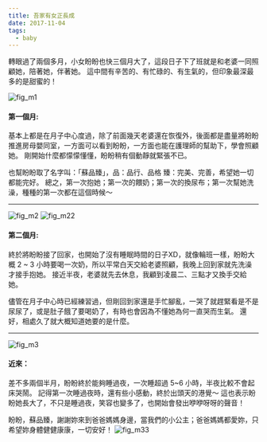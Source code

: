 ```yaml
---
title: 吾家有女正長成
date: 2017-11-04
tags: 
  - baby
---
```


轉眼過了兩個多月，小女盼盼也快三個月大了，這段日子下了班就是和老婆一同照顧她，陪著她，伴著她。 這中間有辛苦的、有忙碌的、有生氣的，但印象最深最多的是甜蜜的！

![fig_m1](/imgs/fig_m1.jpg)

#### 第一個月:

基本上都是在月子中心度過，除了前面幾天老婆還在恢復外，後面都是盡量將盼盼推進房母嬰同室，一方面可以看到盼盼，一方面也能在護理師的幫助下，學會照顧她。 剛開始什麼都懞懞懂懂，盼盼稍有個動靜就緊張不已。 

也幫盼盼取了名字叫：「蘇品臻」，品：品行、品格  臻：完美、完善，希望她一切都能完好。  總之，第一次抱她；第一次的餵奶；第一次的換尿布；第一次幫她洗澡，種種的第一次都在這個時候～

----

![fig_m2](/imgs/fig_m2.jpg)
![fig_m22](/imgs/fig_m22.jpg)

#### 第二個月:

終於將盼盼接了回家，也開始了沒有睡眠時間的日子XD，就像輪班一樣，盼盼大概 2 ~ 3 小時要喝一次奶，所以平常白天交給老婆照顧，我晚上回到家就先洗澡才接手抱她。  接近半夜，老婆就先去休息，我顧到凌晨二、三點才又換手交給她。

儘管在月子中心時已經練習過，但剛回到家還是手忙腳亂，一哭了就趕緊看是不是尿尿了，或是肚子餓了要喝奶了，有時也會因為不懂她為何一直哭而生氣。  還好，相處久了就大概知道她要的是什麼。

---

![fig_m3](/imgs/fig_m3.jpg)

#### 近來：

差不多兩個半月，盼盼終於能夠睡過夜，一次睡超過 5~6 小時，半夜比較不會起床哭鬧。  記得第一次睡過夜時，還有些小感動，終於出頭天的港覺～
這也表示盼盼她長大了，不只是睡過夜，笑容也變多了，也開始會發出咿咿呀呀的聲音！

盼盼，蘇品臻，謝謝妳來到爸爸媽媽身邊，當我們的小公主；爸爸媽媽都愛妳，只希望妳身體健健康康，一切安好！
![fig_m33](/imgs/fig_m33.jpg)
